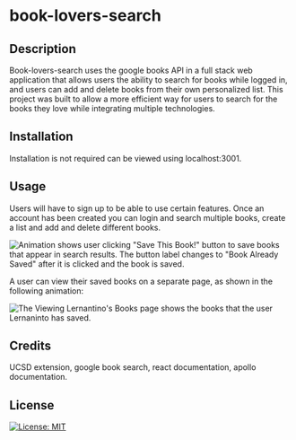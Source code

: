 # book-lovers-search

## Description

Book-lovers-search uses the google books API in a full stack web application that allows users the ability to search for books while logged in, and users can add and delete books from their own personalized list. This project was built to allow a more efficient way for users to search for the books they love while integrating multiple technologies. 


## Installation

Installation is not required can be viewed using localhost:3001.

## Usage

Users will have to sign up to be able to use certain features. Once an account has been created you can login and search multiple books, create a list and add and delete different books. 

 
![Animation shows user clicking "Save This Book!" button to save books that appear in search results. The button label changes to "Book Already Saved" after it is clicked and the book is saved.](./Assets/21-mern-homework-demo-02.gif)

A user can view their saved books on a separate page, as shown in the following animation:

![The Viewing Lernantino's Books page shows the books that the user Lernaninto has saved.](./Assets/21-mern-homework-demo-03.gif)

## Credits

UCSD extension, google book search, react documentation, apollo documentation.

## License

[![License: MIT](https://img.shields.io/badge/License-MIT-yellow.svg)](https://opensource.org/licenses/MIT)















